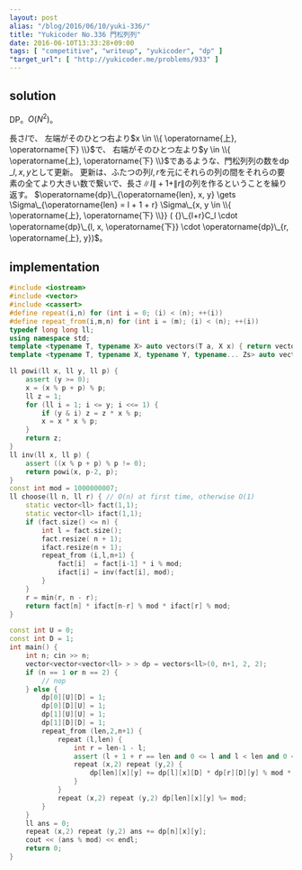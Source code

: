 ```yaml
---
layout: post
alias: "/blog/2016/06/10/yuki-336/"
title: "Yukicoder No.336 門松列列"
date: 2016-06-10T13:33:28+09:00
tags: [ "competitive", "writeup", "yukicoder", "dp" ]
"target_url": [ "http://yukicoder.me/problems/933" ]
---
```


## solution

DP。$O(N^2)$。

長さ$l$で、
左端がそのひとつ右より$x \in \\{ \operatorname{上}, \operatorname{下} \\}$で、
右端がそのひとつ左より$y \in \\{ \operatorname{上}, \operatorname{下} \\}$であるような、門松列列の数を$\operatorname{dp}\_{l,x,y}$として更新。
更新は、ふたつの列$l,r$を元にそれらの列の間をそれらの要素の全てより大きい数で繋いで、長さ$\|l\| + 1 + \|r\|$の列を作るということを繰り返す。
$\operatorname{dp}\_{\operatorname{len}, x, y} \gets \Sigma\_{\operatorname{len} = l + 1 + r} \Sigma\_{x, y \in \\{ \operatorname{上}, \operatorname{下} \\}} ( {}\_{l+r}C_l \cdot \operatorname{dp}\_{l, x, \operatorname{下}} \cdot \operatorname{dp}\_{r, \operatorname{上}, y})$。

## implementation

``` c++
#include <iostream>
#include <vector>
#include <cassert>
#define repeat(i,n) for (int i = 0; (i) < (n); ++(i))
#define repeat_from(i,m,n) for (int i = (m); (i) < (n); ++(i))
typedef long long ll;
using namespace std;
template <typename T, typename X> auto vectors(T a, X x) { return vector<T>(x, a); }
template <typename T, typename X, typename Y, typename... Zs> auto vectors(T a, X x, Y y, Zs... zs) { auto cont = vectors<T, Y, Zs...>(a, y, zs...); return vector<decltype(cont)>(x, cont); }

ll powi(ll x, ll y, ll p) {
    assert (y >= 0);
    x = (x % p + p) % p;
    ll z = 1;
    for (ll i = 1; i <= y; i <<= 1) {
        if (y & i) z = z * x % p;
        x = x * x % p;
    }
    return z;
}
ll inv(ll x, ll p) {
    assert ((x % p + p) % p != 0);
    return powi(x, p-2, p);
}
const int mod = 1000000007;
ll choose(ll n, ll r) { // O(n) at first time, otherwise O(1)
    static vector<ll> fact(1,1);
    static vector<ll> ifact(1,1);
    if (fact.size() <= n) {
        int l = fact.size();
        fact.resize( n + 1);
        ifact.resize(n + 1);
        repeat_from (i,l,n+1) {
            fact[i]  = fact[i-1] * i % mod;
            ifact[i] = inv(fact[i], mod);
        }
    }
    r = min(r, n - r);
    return fact[n] * ifact[n-r] % mod * ifact[r] % mod;
}

const int U = 0;
const int D = 1;
int main() {
    int n; cin >> n;
    vector<vector<vector<ll> > > dp = vectors<ll>(0, n+1, 2, 2);
    if (n == 1 or n == 2) {
        // nop
    } else {
        dp[0][U][D] = 1;
        dp[0][D][U] = 1;
        dp[1][U][U] = 1;
        dp[1][D][D] = 1;
        repeat_from (len,2,n+1) {
            repeat (l,len) {
                int r = len-1 - l;
                assert (l + 1 + r == len and 0 <= l and l < len and 0 <= r and r < len);
                repeat (x,2) repeat (y,2) {
                    dp[len][x][y] += dp[l][x][D] * dp[r][D][y] % mod * choose(l+r, l) % mod;
                }
            }
            repeat (x,2) repeat (y,2) dp[len][x][y] %= mod;
        }
    }
    ll ans = 0;
    repeat (x,2) repeat (y,2) ans += dp[n][x][y];
    cout << (ans % mod) << endl;
    return 0;
}
```
